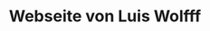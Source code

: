 --- 
layout: pages/index 
title: Webseite von Luis Wolfff
language: en 
text:
    welcome: My Blog about Java and Web technologies
    purpose-of-this-page: My name is Luis Wolff and I'm a full stack web developer. There for I will write in this blog about web technologies around the enterprise environment. In detail the focus will be on Java SE and Java EE, HTML5 as well as typical web protocols like HTTP. But I'm also interessted in relational and object orientated database.
    list-last-posts: 'Hier are my last activites: '
---